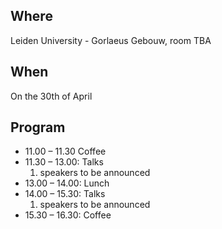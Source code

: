 ## Where

Leiden University - Gorlaeus Gebouw, room TBA 

## When

On the 30th of April 

## Program
-	11.00 – 11.30 Coffee 
-	11.30 – 13.00: Talks
	1. speakers to be announced
-	13.00 – 14.00: Lunch 
-	14.00 – 15.30: Talks
	1. speakers to be announced
-	15.30 – 16.30: Coffee 

  
